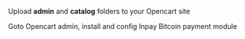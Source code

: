 Upload **admin** and **catalog** folders to your Opencart site

Goto Opencart admin, install and config Inpay Bitcoin payment module